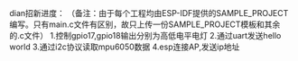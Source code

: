 dian招新进度：
（备注：由于每个工程均由ESP-IDF提供的SAMPLE_PROJECT编写。只有main.c文件有区别，故只上传一份SAMPLE_PROJECT模板和其余的.c文件）
1.控制gpio17,gpio18输出分别为高低电平电灯
2.通过uart发送hello world
3.通过i2c协议读取mpu6050数据
4.esp连接AP,发送ip地址
